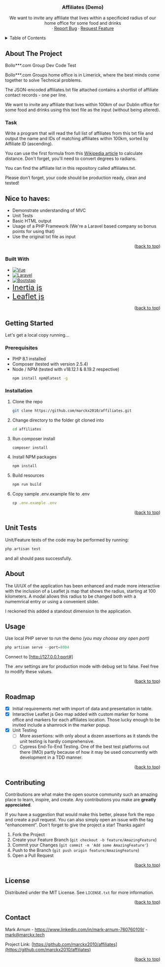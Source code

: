 
<!-- PROJECT LOGO -->
<br />
<div align="center">
  <a href="https://github.com/marckx2010/affiliates">
    <!-- <img src="images/Screenshot 2023-08-08 105259.png" alt="Logo" width="80" height="80"> -->
  </a>

<h3 align="center">Affiliates (Demo)</h3>

  <p align="center">
    We want to invite any affiliate that lives within a specificied radius of our home office for some food and drinks 
    <br />
    <!-- <a href="https://github.com/github_username/repo_name"><strong>Explore the docs »</strong></a>
    <br />
    <br />
    <a href="https://github.com/github_username/repo_name">View Demo</a> -->
    ·
    <a href="https://github.com/github_username/repo_name/issues">Report Bug</a>
    ·
    <a href="https://github.com/github_username/repo_name/issues">Request Feature</a>
  </p>
</div>



<!-- TABLE OF CONTENTS -->
<details>
  <summary>Table of Contents</summary>
  <ol>
    <li>
      <a href="#about-the-project">About The Project</a>
      <ul>
        <li><a href="#built-with">Built With</a></li>
      </ul>
    </li>
    <li>
      <a href="#getting-started">Getting Started</a>
      <ul>
        <li><a href="#prerequisites">Prerequisites</a></li>
        <li><a href="#installation">Installation</a></li>
      </ul>
    </li>
    <li><a href="#usage">Usage</a></li>
    <!-- <li><a href="#roadmap">Roadmap</a></li>
    <li><a href="#acknowledgments">Acknowledgments</a></li>
    <li><a href="#contributing">Contributing</a></li> -->
    <li><a href="#license">License</a></li>
    <li><a href="#contact">Contact</a></li>

  </ol>
</details>



<!-- ABOUT THE PROJECT -->
## About The Project

<!-- [![Product Name Screen Shot][product-screenshot]](https://example.com) -->

Bollo***.com Group Dev Code Test

Bollo***.com Groups home office is in Limerick, where the best minds come together to solve Technical problems.

The JSON-encoded affiliates.txt file attached contains a shortlist of affiliate contact records - one per line.

We want to invite any affiliate that lives within 100km of our Dublin office for some food and drinks using this text file as the input (without being altered).

### Task
Write a program that will read the full list of affiliates from this txt file and output the name and IDs of matching affiliates within 100km, sorted by Affiliate ID (ascending).

You can use the first formula from this [Wikipedia article](https://en.wikipedia.org/wiki/Great-circle_distance) to calculate distance. Don't forget, you'll need to convert degrees to radians.

You can find the affiliate list in this repository called affiliates.txt.

Please don’t forget, your code should be production ready, clean and tested!

## Nice to haves:
- Demonstrate understanding of MVC
- Unit Tests
- Basic HTML output
- Usage of a PHP Framework (We're a Laravel based company so bonus points for using that)
- Use the original txt file as input

<p align="right">(<a href="#readme-top">back to top</a>)</p>


### Built With

* [![Vue][Vue.js]][Vue-url]
* [![Laravel][Laravel.com]][Laravel-url]
* [![Bootstap][Bootstrap.com]][Bootstrap-url] 
* <font size="5">[Inertia js][Inertia-url]</font>
* <font size="5">[Leaflet js][Leaflet-url]</font>

<p align="right">(<a href="#readme-top">back to top</a>)</p>



<!-- GETTING STARTED -->
## Getting Started

Let's get a local copy running...

### Prerequisites
- PHP 8.1 installed
- Composer (tested with version 2.5.4)
- Node / NPM (tested with v18.12.1 & 8.19.2 respective)
  ```sh
  npm install npm@latest -g
  ```

### Installation

1. Clone the repo
   ```sh
   git clone https://github.com/marckx2010/affiliates.git
   ```
2. Change directory to the folder git cloned into
   ```sh
   cd affiliates 
   ```
 
3. Run composer install
   ```sh
   composer install
   ```
4. Install NPM packages
   ```sh
   npm install
   ```
5. Build resources
   ```sh
   npm run build
   ```
6. Copy sample .env.example file to .env
   ```js
   cp .env.example .env
   ```

<p align="right">(<a href="#readme-top">back to top</a>)</p>

## Unit Tests
Unit/Feature tests of the code may be performed by running:

   ```js
   php artisan test
   ```
and all should pass successfully.

<!-- USAGE EXAMPLES -->
## About
The UI/UX of the application has been enhanced and made more interactive with the inclusion of a Leaflet js map that shows the radius, starting at 100 kilometers. A modal allows this radius to be changed both with a numemrical entry or using a convenient slider. 

I reckoned this added a standout dimension to the application.

## Usage
Use local PHP server to run the demo _(you may choose any open port)_
   ```js
   php artisan serve --port=8004
   ```

Connect to [http://127.0.0.1:port#]

The .env settings are for production mode with debug set to false. Feel free to modify these values.

<p align="right">(<a href="#readme-top">back to top</a>)</p>

<!-- ROADMAP -->
## Roadmap

- [x] Initial requirements met with import of data and presentation in table.
- [x] Interactive Leaflet js Geo map added with custom marker for home office and markers for each affiliates location. Those lucky enough to be invited include a shamrock in the marker popup.  
- [x] Unit Testing
    - [ ] More assertions: with only about a dozen assertions as it stands the unit testing is hardly comprehensive.
    - [ ] Cypress End-To-End Testing. One of the best test platforms out there (IMO) partly because of how it may be used concurrently with development in a TDD manner.
<p align="right">(<a href="#readme-top">back to top</a>)</p>



<!-- CONTRIBUTING -->
## Contributing

Contributions are what make the open source community such an amazing place to learn, inspire, and create. Any contributions you make are **greatly appreciated**.

If you have a suggestion that would make this better, please fork the repo and create a pull request. You can also simply open an issue with the tag "enhancement".
Don't forget to give the project a star! Thanks again!

1. Fork the Project
2. Create your Feature Branch (`git checkout -b feature/AmazingFeature`)
3. Commit your Changes (`git commit -m 'Add some AmazingFeature'`)
4. Push to the Branch (`git push origin feature/AmazingFeature`)
5. Open a Pull Request

<p align="right">(<a href="#readme-top">back to top</a>)</p>


<!-- LICENSE -->
## License

Distributed under the MIT License. See `LICENSE.txt` for more information.

<p align="right">(<a href="#readme-top">back to top</a>)</p>


<!-- CONTACT -->
## Contact

Mark Arnum - https://www.linkedin.com/in/mark-arnum-760760109/ - mark@marckx.tech

Project Link: [https://github.com/marckx2010/affiliates](https://github.com/marckx2010/affiliates)

<p align="right">(<a href="#readme-top">back to top</a>)</p>



<!-- ACKNOWLEDGMENTS 
## Acknowledgments

* []()
* []()
* []()

<p align="right">(<a href="#readme-top">back to top</a>)</p>
-->


<!-- MARKDOWN LINKS & IMAGES -->
<!-- https://www.markdownguide.org/basic-syntax/#reference-style-links -->
[contributors-shield]: https://img.shields.io/github/contributors/github_username/repo_name.svg?style=for-the-badge
[contributors-url]: https://github.com/github_username/repo_name/graphs/contributors
[forks-shield]: https://img.shields.io/github/forks/github_username/repo_name.svg?style=for-the-badge
[forks-url]: https://github.com/github_username/repo_name/network/members
[stars-shield]: https://img.shields.io/github/stars/github_username/repo_name.svg?style=for-the-badge
[stars-url]: https://github.com/github_username/repo_name/stargazers
[issues-shield]: https://img.shields.io/github/issues/github_username/repo_name.svg?style=for-the-badge
[issues-url]: https://github.com/github_username/repo_name/issues
[license-shield]: https://img.shields.io/github/license/github_username/repo_name.svg?style=for-the-badge
[license-url]: https://github.com/github_username/repo_name/blob/master/LICENSE.txt
[linkedin-shield]: https://img.shields.io/badge/-LinkedIn-black.svg?style=for-the-badge&logo=linkedin&colorB=555
[linkedin-url]: https://linkedin.com/in/linkedin_username
[product-screenshot]: images/screenshot.png
[Vue.js]: https://img.shields.io/badge/Vue.js-35495E?style=for-the-badge&logo=vuedotjs&logoColor=4FC08D
[Vue-url]: https://vuejs.org/
[Leaflet-com]: https://leafletjs.com/docs/images/logo-ua.png
[Leaflet-url]: https://leafletjs.com/
[Inertia0.com]: https://raw.githubusercontent.com/agungksidik/public-assets/master/logo/inertiajs-logo.png "width=100"
[Inertia-url]: https://inertiajs.com/
[Laravel.com]: https://img.shields.io/badge/Laravel-FF2D20?style=for-the-badge&logo=laravel&logoColor=white
[Laravel-url]: https://laravel.com
[Bootstrap.com]: https://img.shields.io/badge/Bootstrap-563D7C?style=for-the-badge&logo=bootstrap&logoColor=white
[Bootstrap-url]: https://getbootstrap.com


